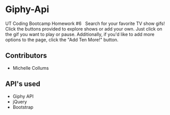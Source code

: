 # Giphy-Api
UT Coding Bootcamp Homework #6
&nbsp;
Search for your favorite TV show gifs! Click the buttons provided to explore shows or add your own. Just click on the gif you want to play or pause. Additionally, if you'd like to add more options to the page, click the "Add Ten More!" button.

## Contributors
* Michelle Collums

## API's used
* Giphy API
* jQuery
* Bootstrap
